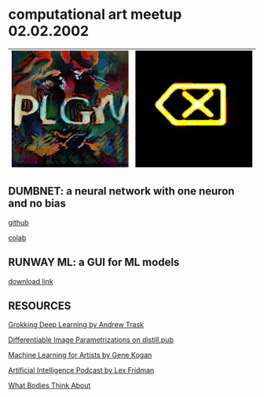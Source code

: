 # computational art meetup 02.02.2002
| ![plgn](https://raw.githubusercontent.com/mlartorg/meetup_02022020/master/plgn.png) | ![0x08](https://raw.githubusercontent.com/mlartorg/meetup_02022020/master/0x08.png) |
| --- | --- |


## DUMBNET: a neural network with one neuron and no bias
[github](https://github.com/mlartorg/visualML/blob/master/dumbnet.ipynb)

[colab](https://colab.research.google.com/drive/1q5i3l0kuBNAHZo0R8VK9HQV2SlIzbrM5)

## RUNWAY ML: a GUI for ML models
[download link](https://runwayml.com/download)


## RESOURCES
[Grokking Deep Learning by Andrew Trask](https://github.com/iamtrask/Grokking-Deep-Learning)

[Differentiable Image Parametrizations on distill.pub](https://distill.pub/2018/differentiable-parameterizations/)

[Machine Learning for Artists by Gene Kogan](https://ml4a.github.io/)

[Artificial Intelligence Podcast by Lex Fridman](https://lexfridman.com/ai/)

[What Bodies Think About](https://nips.cc/Conferences/2018/Schedule?showEvent=12487)
